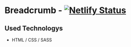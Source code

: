# Breadcrumb - [![Netlify Status](https://api.netlify.com/api/v1/badges/c6aad4b8-0726-4b67-a592-3f7cb57bf3cf/deploy-status)](https://app.netlify.com/sites/sass-breadcrumb/deploys)

## Used Technologys
- HTML / CSS / SASS 
